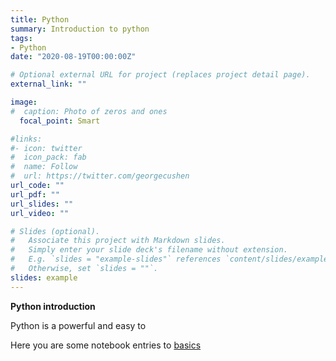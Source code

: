 ```yaml
---
title: Python
summary: Introduction to python
tags:
- Python
date: "2020-08-19T00:00:00Z"

# Optional external URL for project (replaces project detail page).
external_link: ""

image:
#  caption: Photo of zeros and ones
  focal_point: Smart

#links:
#- icon: twitter
#  icon_pack: fab
#  name: Follow
#  url: https://twitter.com/georgecushen
url_code: ""
url_pdf: ""
url_slides: ""
url_video: ""

# Slides (optional).
#   Associate this project with Markdown slides.
#   Simply enter your slide deck's filename without extension.
#   E.g. `slides = "example-slides"` references `content/slides/example-slides.md`.
#   Otherwise, set `slides = ""`.
slides: example
---
```




**Python introduction**
   
Python is a powerful and easy to 

Here you are some notebook entries to [basics](./Python_Basics.md) 